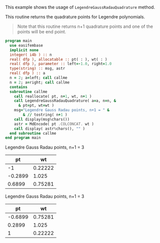 This example shows the usage of `LegendreGaussRadauQuadrature` method.

This routine returns the quadrature points for Legendre polynomials.

> Note that this routine returns n+1 quadrature points and one of the points will be end point.

```fortran
program main
  use easifembase
  implicit none
  integer( i4b ) :: n
  real( dfp ), allocatable :: pt( : ), wt( : )
  real( dfp ), parameter :: left=-1.0, right=1.0
  type(string) :: msg, astr
  real( dfp ) :: a
  n = 2; a=left; call callme
  n = 2; a=right; call callme
  contains
  subroutine callme
    call reallocate( pt, n+1, wt, n+1 )
    call LegendreGaussRadauQuadrature( a=a, n=n, &
      & pt=pt, wt=wt )
    msg="Legendre Gauss Radau points, n+1 = " &
        & // tostring( n+1 )
    call display(msg%chars())
    astr = MdEncode( pt .COLCONCAT. wt )
    call display( astr%chars(), "" )
  end subroutine callme
end program main
```

Legendre Gauss Radau points, n+1 = 3

| pt      | wt      |
|---------|---------|
| -1      | 0.22222 |
| -0.2899 | 1.025   |
| 0.6899  | 0.75281 |

Legendre Gauss Radau points, n+1 = 3

| pt      | wt      |
|---------|---------|
| -0.6899 | 0.75281 |
| 0.2899  | 1.025   |
| 1       | 0.22222 |
